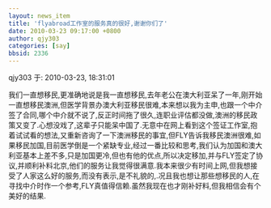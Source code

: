 ```yaml
---
layout: news_item
title: 'flyabroad工作室的服务真的很好,谢谢你们了'
date: 2010-03-23 09:17:00 +0800
author: qjy303
categories: [say]
bbsid: 2336
---
```


qjy303 于: 2010-03-23, 18:31:01

我们一直想移民,更准确地说是我一直想移民,去年老公在澳大利亚呆了一年,刚开始一直想移民澳洲,但医学背景办澳大利亚移民很难,本来想以我为主申,也跟一个中介签了合同,哪个中介就不说了,反正时间拖了很久,连职业评估都没做,澳洲的移民政策又变了.心想没戏了,这辈子只能呆中国了.无意中在网上看到这个签证工作室,抱着试试看的想法,又重新咨询了一下澳洲移民的事宜,但FLY告诉我移民澳洲很难,如果移民加国,目前医学倒是一个紧缺专业,经过一番比较和思考,我们认为加国和澳大利亚基本上差不多,只是加国更冷,但也有他的优点,所以决定移加,并与FLY签定了协议,并顺利补料北京,他们的服务让我觉得很满意.我本来很少有时间上网,但我想接受了人家这么好的服务,而没有表示,是不礼貌的,.况且我也想让那些想移民的人,在寻找中介时作一个参考,FLY真值得信赖.虽然我现在也才刚补好料,但我相信会有个美好的结果.

